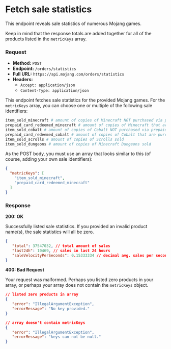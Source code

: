 # Fetch sale statistics
This endpoint reveals sale statistics of numerous Mojang games.

Keep in mind that the response totals are added together for all of the products listed in the `metricKeys` array.

### Request
- **Method:** `POST`
- **Endpoint:** `/orders/statistics`
- **Full URL:** `https://api.mojang.com/orders/statistics`
- **Headers:**
  - `Accept: application/json`
  - `Content-Type: application/json`

This endpoint fetches sale statistics for the provided Mojang games. For the `metricKeys` array, you can choose one or multiple of the following sale identifiers:

```python
item_sold_minecraft # amount of copies of Minecraft NOT purchased via prepaid card / giftcode
prepaid_card_redeemed_minecraft # amount of copies of Minecraft that are purchased via prepaid card / giftcode
item_sold_cobalt # amount of copies of Cobalt NOT purchased via prepaid card / giftcode
prepaid_card_redeemed_cobalt # amount of copies of Cobalt that are purchased via prepaid card / giftcode
item_sold_scrolls # amount of copies of Scrolls sold
item_sold_dungeons # amount of copies of Minecraft Dungeons sold
```

As the POST body, you must use an array that looks similar to this (of course, adding your own sale identifiers):

```json
{
  "metricKeys": [
    "item_sold_minecraft", 
    "prepaid_card_redeemed_minecraft"
  ]
}
```

### Response
**200: OK**

Successfully listed sale statistics. If you provided an invalid product name(s), the sale statistics will all be zero.

```json
{
   "total": 37547032, // total amount of sales
   "last24h": 10469, // sales in last 24 hours
   "saleVelocityPerSeconds": 0.15333334 // decimal avg. sales per second for all provided products
}
```

**400: Bad Request**

Your request was malformed. Perhaps you listed zero products in your array, or perhaps your array does not contain the `metricKeys` object.

```json
// listed zero products in array
{
   "error": "IllegalArgumentException",
   "errorMessage": "No key provided."
}

// array doesn't contain metricKeys
{
   "error": "IllegalArgumentException",
   "errorMessage": "keys can not be null."
}
```
